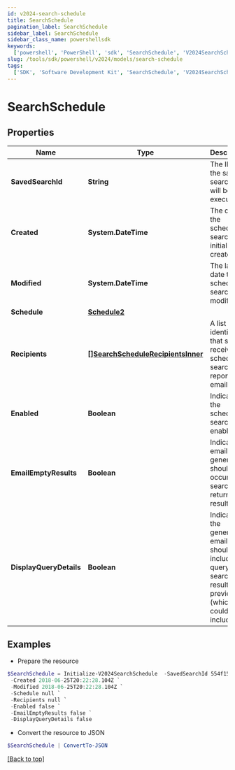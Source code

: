 ```yaml
---
id: v2024-search-schedule
title: SearchSchedule
pagination_label: SearchSchedule
sidebar_label: SearchSchedule
sidebar_class_name: powershellsdk
keywords:
  ['powershell', 'PowerShell', 'sdk', 'SearchSchedule', 'V2024SearchSchedule']
slug: /tools/sdk/powershell/v2024/models/search-schedule
tags:
  ['SDK', 'Software Development Kit', 'SearchSchedule', 'V2024SearchSchedule']
---
```


# SearchSchedule

## Properties

| Name | Type | Description | Notes |
| --- | --- | --- | --- |
| **SavedSearchId** | **String** | The ID of the saved search that will be executed. | [required] |
| **Created** | **System.DateTime** | The date the scheduled search was initially created. | [optional] [readonly] |
| **Modified** | **System.DateTime** | The last date the scheduled search was modified. | [optional] [readonly] |
| **Schedule** | [**Schedule2**](schedule2) |  | [required] |
| **Recipients** | [**[]SearchScheduleRecipientsInner**](search-schedule-recipients-inner) | A list of identities that should receive the scheduled search report via email. | [required] |
| **Enabled** | **Boolean** | Indicates if the scheduled search is enabled. | [optional] [default to $false] |
| **EmailEmptyResults** | **Boolean** | Indicates if email generation should occur when search returns no results. | [optional] [default to $false] |
| **DisplayQueryDetails** | **Boolean** | Indicates if the generated email should include the query and search results preview (which could include PII). | [optional] [default to $false] |

## Examples

- Prepare the resource

```powershell
$SearchSchedule = Initialize-V2024SearchSchedule  -SavedSearchId 554f1511-f0a1-4744-ab14-599514d3e57c `
 -Created 2018-06-25T20:22:28.104Z `
 -Modified 2018-06-25T20:22:28.104Z `
 -Schedule null `
 -Recipients null `
 -Enabled false `
 -EmailEmptyResults false `
 -DisplayQueryDetails false
```

- Convert the resource to JSON

```powershell
$SearchSchedule | ConvertTo-JSON
```

[[Back to top]](#)
